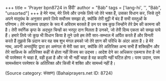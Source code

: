 +++
title = 'Prayer bpn8724 in हिंदी'
author = "Báb"
tags = ['lang-hi', '', "Báb", "unsorted"]
+++
हे मेरे नाथ, मेरे लिये और उनके लिये जो तेरे भक्त हैं, उसका विधान कर, जिसे तूने अपने मातृग्रंथ के अनुसार हमारे लिये सर्वोत्तम समझा हो, क्योंकि तेरी मुट्ठी में बंद हैं सभी वस्तुओं के परिणाम। तेरे मंगलमय उपहार के रूप में अविराम बरसते हैं उन पर सब कुछ जिन्होंने तेरे प्रेम की कामना की है। तेरी स्वर्गिक कृपा के अद्भुत चिन्हों का भरपूर दान मिलता है उनको, जो तेरी दिव्य एकता को समझ पाये हैं। हमारे लिये जो कुछ भी विधान किया है तूने उसे हम तेरी सार-सम्भाल में अर्पित करते हैं और विनती करते हैं तुझसे कि प्रदान कर वह सब शुभ मंगल हमको जो तेरे ज्ञान की परिधि के अंदर आता है। हे मेरे नाथ, अपनी अन्तर्दृष्टि द्वारा हर अमंगल से मेरी रक्षा कर, क्योंकि तेरे अतिरिक्त अन्य सभी हैं शक्तिहीन और तेरे सान्निध्य के अतिरिक्त कहीं से होता नहीं विजय का उद्भव। आदेश देने का अधिकार एकमात्र तेरा है जो भी परमेश्वर ने चाहा है, वही हुआ है और जो भी नहीं चाहा है वह कदापि नहीं घटित होगा। परम उदात्त, परम सामर्थ्यवान परमेश्वर के अतिरिक्त और किसी में शक्ति और सामर्थ्य नहीं है।

(Source category: संरक्षण)
(Bahaiprayers.net ID: 8724)
